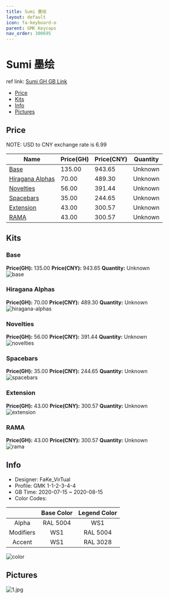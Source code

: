 ```yaml
---
title: Sumi 墨绘
layout: default
icon: fa-keyboard-o
parent: GMK Keycaps
nav_order: 300695
---
```


# Sumi 墨绘

ref link: [Sumi GH GB Link](https://geekhack.org/index.php?topic=107513.0)  
* [Price](#price)  
* [Kits](#kits)  
* [Info](#info)  
* [Pictures](#pictures)  


## Price  

NOTE: USD to CNY exchange rate is 6.99

| Name          | Price(GH)    |  Price(CNY) | Quantity |
| ------------- | ------------ |  ---------- | -------- |
|[Base](#base)|135.00|943.65|Unknown|
|[Hiragana Alphas](#hiragana-alphas)|70.00|489.30|Unknown|
|[Novelties](#novelties)|56.00|391.44|Unknown|
|[Spacebars](#spacebars)|35.00|244.65|Unknown|
|[Extension](#extension)|43.00|300.57|Unknown|
|[RAMA](#rama)|43.00|300.57|Unknown|


## Kits  
### Base  
**Price(GH):** 135.00    **Price(CNY):** 943.65    **Quantity:** Unknown  
<img src="{{ 'assets/images/gmk-keycaps/sumi/kits_pics/base.jpg' | relative_url }}" alt="base" class="image featured">

### Hiragana Alphas  
**Price(GH):** 70.00    **Price(CNY):** 489.30    **Quantity:** Unknown  
<img src="{{ 'assets/images/gmk-keycaps/sumi/kits_pics/hiragana-alphas.jpg' | relative_url }}" alt="hiragana-alphas" class="image featured">

### Novelties  
**Price(GH):** 56.00    **Price(CNY):** 391.44    **Quantity:** Unknown  
<img src="{{ 'assets/images/gmk-keycaps/sumi/kits_pics/novelties.jpg' | relative_url }}" alt="novelties" class="image featured">

### Spacebars  
**Price(GH):** 35.00    **Price(CNY):** 244.65    **Quantity:** Unknown  
<img src="{{ 'assets/images/gmk-keycaps/sumi/kits_pics/spacebars.jpg' | relative_url }}" alt="spacebars" class="image featured">

### Extension  
**Price(GH):** 43.00    **Price(CNY):** 300.57    **Quantity:** Unknown  
<img src="{{ 'assets/images/gmk-keycaps/sumi/kits_pics/extension.jpg' | relative_url }}" alt="extension" class="image featured">

### RAMA  
**Price(GH):** 43.00    **Price(CNY):** 300.57    **Quantity:** Unknown  
<img src="{{ 'assets/images/gmk-keycaps/sumi/kits_pics/rama.png' | relative_url }}" alt="rama" class="image featured">


## Info  
* Designer: FaKe_VirTual  
* Profile: GMK 1-1-2-3-4-4  
* GB Time: 2020-07-15 ~ 2020-08-15  
* Color Codes:  

| |Base Color     | Legend Color
| :-------------: | :-------------: | :------------:
|Alpha|RAL 5004|WS1
|Modifiers|WS1|RAL 5004
|Accent|WS1|RAL 3028

<img src="{{ 'assets/images/gmk-keycaps/sumi/color.png' | relative_url }}" alt="color" class="image featured">


## Pictures  
<img src="{{ 'assets/images/gmk-keycaps/sumi/rendering_pics/1.jpg' | relative_url }}" alt="1.jpg" class="image featured">
